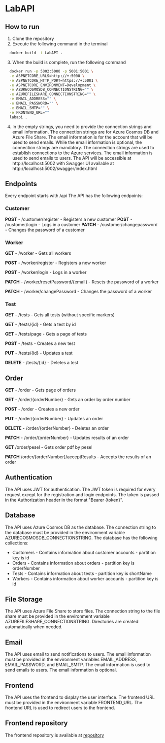 # LabAPI
## How to run
1. Clone the repository
2. Execute the following command in the terminal
```zsh
  docker build -t LabAPI .
```
3. When the build is complete, run the following command
```zsh
  docker run -p 5002:5000 -p 5001:5001 \
  -e ASPNETCORE_URLS=http://+:5000 \
  -e ASPNETCORE_HTTP_PORT=https://+:5001 \
  -e ASPNETCORE_ENVIRONMENT=Development \
  -e AZURECOSMOSDB_CONNECTIONSTRING="" \
  -e AZUREFILESHARE_CONNECTIONSTRING="" \
  -e EMAIL_ADDRESS="" \
  -e EMAIL_PASSWORD="" \
  -e EMAIL_SMTP="" \
  -e FRONTEND_URL=""
  labapi .
```
4. In the empty strings, you need to provide the connection strings and email information. The connection strings are for Azure Cosmos DB and Azure File Share. The email information is for the account that will be used to send emails. While the email information is optional, the connection strings are mandatory. The connection strings are used to establish connections to the Azure services. The email information is used to send emails to users.
The API will be accessible at http://localhost:5002 with Swagger UI available at http://localhost:5002/swagger/index.html

## Endpoints
Every endpoint starts with /api
The API has the following endpoints:
### Customer
**POST** - /customer/register - Registers a new customer
**POST** - /customer/login - Logs in a customer
**PATCH** - /customer/changepassword - Changes the password of a customer

### Worker
**GET** - /worker - Gets all workers

**POST** - /worker/register - Registers a new worker

**POST** - /worker/login - Logs in a worker

**PATCH** - /worker/resetPassword/{email} - Resets the password of a worker

**PATCH** - /worker/changePassword - Changes the password of a worker

### Test
**GET** - /tests - Gets all tests (without specific markers)

**GET** - /tests/{id} - Gets a test by id

**GET** - /tests/page - Gets a page of tests

**POST** - /tests - Creates a new test

**PUT** - /tests/{id} - Updates a test

**DELETE** - /tests/{id} - Deletes a test

## Order
**GET** - /order - Gets page of orders

**GET** - /order/{orderNumber} - Gets an order by order number

**POST** - /order - Creates a new order

**PUT** - /order/{orderNumber} - Updates an order

**DELETE** - /order/{orderNumber} - Deletes an order

**PATCH** - /order/{orderNumber} - Updates results of an order

**GET** /order/pesel - Gets order pdf by pesel

**PATCH** /order/{orderNumber}/acceptResults - Accepts the results of an order

## Authentication
The API uses JWT for authentication. The JWT token is required for every request except for the registration and login endpoints. The token is passed in the Authorization header in the format "Bearer {token}".

## Database
The API uses Azure Cosmos DB as the database. The connection string to the database must be provided in the environment variable AZURECOSMOSDB_CONNECTIONSTRING. The database has the following collections:
* Customers - Contains information about customer accounts - partition key is id
* Orders - Contains information about orders - partition key is orderNumber
* Tests - Contains information about tests - partition key is shortName
* Workers - Contains information about worker accounts - partition key is id

## File Storage
The API uses Azure File Share to store files. The connection string to the file share must be provided in the environment variable AZUREFILESHARE_CONNECTIONSTRING. Directories are created automatically when needed.

## Email
The API uses email to send notifications to users. The email information must be provided in the environment variables EMAIL_ADDRESS, EMAIL_PASSWORD, and EMAIL_SMTP. The email information is used to send emails to users. The email information is optional.

## Frontend
The API uses the frontend to display the user interface. The frontend URL must be provided in the environment variable FRONTEND_URL. The frontend URL is used to redirect users to the frontend.

## Frontend repository
The frontend repository is available at [repository](github.com/kamildobkowski/LabAPI.Web)
